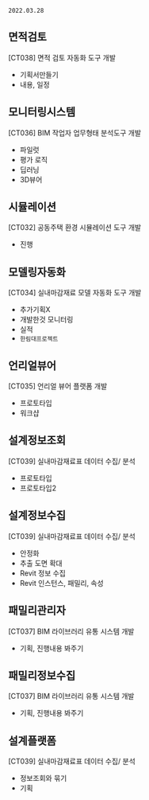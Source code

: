 `2022.03.28`

## 면적검토
[CT038] 면적 검토 자동화 도구 개발
- 기획서만들기
- 내용, 일정



## 모니터링시스템
[CT036] BIM 작업자 업무형태 분석도구 개발
- 파일럿
- 평가 로직
- 딥러닝
- 3D뷰어


## 시뮬레이션
[CT032] 공동주택 환경 시뮬레이션 도구 개발
- 진행


## 모델링자동화
[CT034] 실내마감재료 모델 자동화 도구 개발
- 추가기획X
- 개발한것 모니터링
- 실적
- `한림대프로젝트`


## 언리얼뷰어
[CT035] 언리얼 뷰어 플랫폼 개발
- 프로토타입
- 워크샵


## 설계정보조회
[CT039] 실내마감재료표 데이터 수집/ 분석
- 프로토타입
- 프로토타입2


## 설계정보수집
[CT039] 실내마감재료표 데이터 수집/ 분석
- 안정화
- 추출 도면 확대
- Revit 정보 수집
- Revit 인스턴스, 패밀리, 속성


## 패밀리관리자
[CT037] BIM 라이브러리 유통 시스템 개발
- 기획, 진행내용 봐주기


## 패밀리정보수집
[CT037] BIM 라이브러리 유통 시스템 개발
- 기획, 진행내용 봐주기


## 설계플랫폼
[CT039] 실내마감재료표 데이터 수집/ 분석
- 정보조회와 묶기
- 기획
